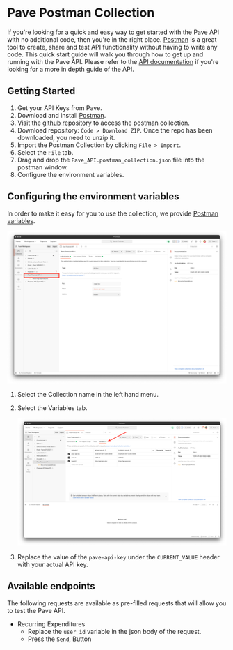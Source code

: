 # Pave Postman Collection

If you're looking for a quick and easy way to get started with the Pave API with no additional code, then you're in the right place. [Postman](https://www.postman.com/) is a great tool to create, share and test API functionality without having to write any code. This quick start guide will walk you through how to get up and running with the Pave API. Please refer to the [API documentation](https://pavedev.redoc.ly/) if you're looking for a more in depth guide of the API. 

## Getting Started
1. Get your API Keys from Pave.
2. Download and install [Postman](https://www.postman.com/downloads/).
3. Visit the [github repository](https://github.com/Pave-Financial/postman-collection) to access the postman collection.
4. Download repository: `Code > Download ZIP`. Once the repo has been downloaded, you need to unzip it.
5. Import the Postman Collection by clicking `File > Import`.
6. Select the `File` tab.
7. Drag and drop the `Pave_API.postman_collection.json` file into the postman window.
4. Configure the environment variables.

## Configuring the environment variables

In order to make it easy for you to use the collection, we provide [Postman variables](https://learning.postman.com/docs/sending-requests/managing-environments/).

![postman_auth](./assets/postman-auth.png)

1. Select the Collection name in the left hand menu.
2. Select the Variables tab.

    ![variables](./assets/variables.png)
3. Replace the value of the `pave-api-key` under the `CURRENT_VALUE` header with your actual API key.

## Available endpoints

The following requests are available as pre-filled requests that will allow you to test the Pave API.

- Recurring Expenditures
  - Replace the `user_id` variable in the json body of the request.
  - Press the `Send`, Button
